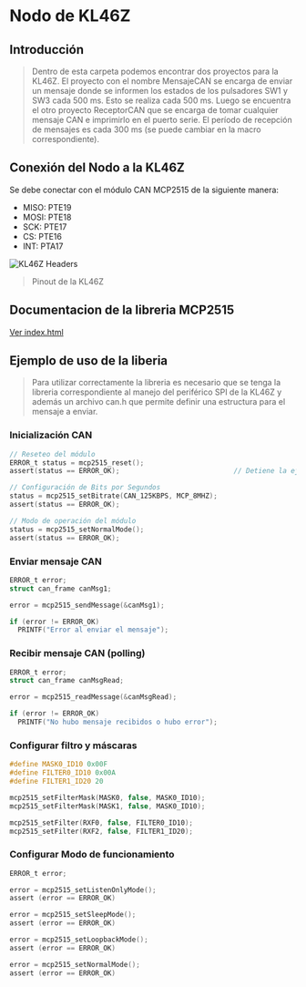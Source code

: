 # Nodo de KL46Z

## Introducción

>Dentro de esta carpeta podemos encontrar dos proyectos para la KL46Z. El proyecto con el nombre MensajeCAN se encarga de enviar un mensaje donde se informen
>los estados de los pulsadores SW1 y SW3 cada 500 ms. Esto se realiza cada 500 ms. Luego se encuentra el otro proyecto ReceptorCAN que se encarga de tomar
>cualquier mensaje CAN e imprimirlo en el puerto serie. El período de recepción de mensajes es cada 300 ms (se puede cambiar en la macro correspondiente).

## Conexión del Nodo a la KL46Z

Se debe conectar con el módulo CAN MCP2515 de la siguiente manera:
* MISO: PTE19
* MOSI: PTE18
* SCK: PTE17
* CS: PTE16
* INT: PTA17

![KL46Z Headers](https://github.com/Agustin586/Ejemplos-SD2/blob/main/image/Nodos%20can/frdm-kl46z_headers.png)
> Pinout de la KL46Z

## Documentacion de la libreria MCP2515
[Ver index.html](https://agustin586.github.io/Ejemplos-SD2/)

## Ejemplo de uso de la liberia

> Para utilizar correctamente la libreria es necesario que se tenga la libreria correspondiente al manejo del periférico SPI de la KL46Z
> y además un archivo can.h que permite definir una estructura para el mensaje a enviar.

### Inicialización CAN

```c
// Reseteo del módulo
ERROR_t status = mcp2515_reset();                
assert(status == ERROR_OK);                            // Detiene la ejecución del programa

// Configuración de Bits por Segundos
status = mcp2515_setBitrate(CAN_125KBPS, MCP_8MHZ);
assert(status == ERROR_OK);

// Modo de operación del módulo
status = mcp2515_setNormalMode();
assert(status == ERROR_OK);
```

### Enviar mensaje CAN
```c
ERROR_t error;
struct can_frame canMsg1;

error = mcp2515_sendMessage(&canMsg1);

if (error != ERROR_OK)
  PRINTF("Error al enviar el mensaje");
```

### Recibir mensaje CAN (polling)
```c
ERROR_t error;
struct can_frame canMsgRead;

error = mcp2515_readMessage(&canMsgRead);

if (error != ERROR_OK)
  PRINTF("No hubo mensaje recibidos o hubo error");
```
### Configurar filtro y máscaras
```c
#define MASK0_ID10 0x00F
#define FILTER0_ID10 0x00A
#define FILTER1_ID20 20

mcp2515_setFilterMask(MASK0, false, MASK0_ID10);
mcp2515_setFilterMask(MASK1, false, MASK0_ID10);

mcp2515_setFilter(RXF0, false, FILTER0_ID10);
mcp2515_setFilter(RXF2, false, FILTER1_ID20);
```

### Configurar Modo de funcionamiento
```c
ERROR_t error;

error = mcp2515_setListenOnlyMode();
assert (error == ERROR_OK)

error = mcp2515_setSleepMode();
assert (error == ERROR_OK)

error = mcp2515_setLoopbackMode();
assert (error == ERROR_OK)

error = mcp2515_setNormalMode();
assert (error == ERROR_OK)
```

